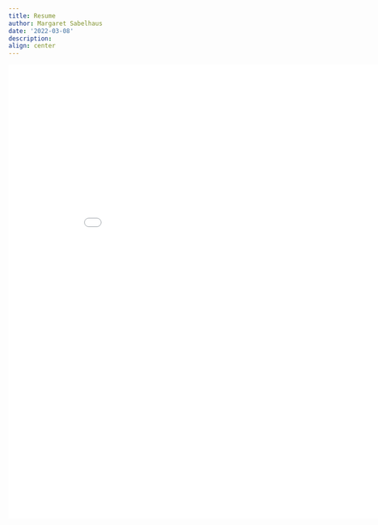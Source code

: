 ```yaml
---
title: Resume
author: Margaret Sabelhaus
date: '2022-03-08'
description: 
align: center
---
```


<embed src="/images/resumePdfApril22.pdf" type="application/pdf" width="900px" height="900px">